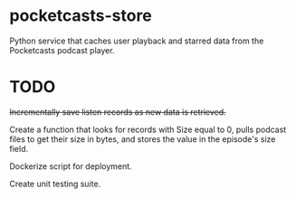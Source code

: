 # pocketcasts-store
Python service that caches user playback and starred data from the Pocketcasts podcast player.

# TODO

~~Incrementally save listen records as new data is retrieved.~~

Create a function that looks for records with Size equal to 0, pulls podcast files to get their size in bytes, and stores the value in the episode's size field.

Dockerize script for deployment.

Create unit testing suite.